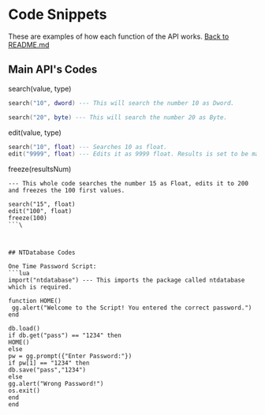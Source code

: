 # Code Snippets
These are examples of how each function of the API works.
[Back to README.md](./README.md)

## Main API's Codes

search(value, type)
```lua
search("10", dword) --- This will search the number 10 as Dword.

search("20", byte) --- This will search the number 20 as Byte.
```

edit(value, type)
```lua
search("10", float) --- Searches 10 as float.
edit("9999", float) --- Edits it as 9999 float. Results is set to be max 100 by default. It can be changed though.
```

freeze(resultsNum)
```
--- This whole code searches the number 15 as Float, edits it to 200 and freezes the 100 first values.

search("15", float)
edit("100", float)
freeze(100) 
```\



## NTDatabase Codes

One Time Password Script:
```lua
import("ntdatabase") --- This imports the package called ntdatabase which is required.

function HOME()
 gg.alert("Welcome to the Script! You entered the correct password.")
end

db.load()
if db.get("pass") == "1234" then
HOME()
else
pw = gg.prompt({"Enter Password:"})
if pw[1] == "1234" then
db.save("pass","1234")
else
gg.alert("Wrong Password!")
os.exit()
end
end
```
